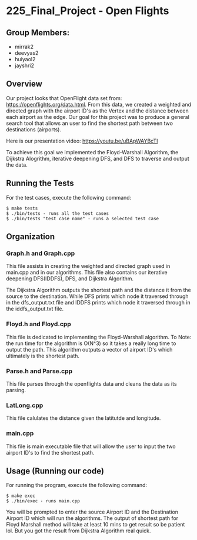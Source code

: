 # 225_Final_Project - Open Flights 

## Group Members: 
- mirrak2
- deevyas2
- huiyaol2
- jayshri2

## Overview 
Our project looks that OpenFlight data set from: https://openflights.org/data.html. From this data, we created a weighted and directed graph with the airport ID's as the Vertex and the distance between each airport as the edge. Our goal for this project was to produce a general search tool that allows an user to find the shortest path between two destinations (airports). 

Here is our presentation video: https://youtu.be/uBApWAYBcTI

To achieve this goal we implemented the Floyd-Warshall Algorithm, the Dijkstra Alogrithm, iterative deepening DFS, and DFS to traverse and output the data.

## Running the Tests
For the test cases, execute the following command: 

    $ make tests
    $ ./bin/tests - runs all the test cases 
    $ ./bin/tests "test case name" - runs a selected test case


## Organization 
### Graph.h and Graph.cpp
This file assists in creating the weighted and directed graph used in main.cpp and in our algorithms. This file also contains our iterative deepening DFS(IDDFS), DFS, and Dijkstra Algorithm. 

The Dijkstra Algorithm outputs the shortest path and the distance it from the source to the destination. While DFS prints which node it traversed through in the dfs_output.txt file and IDDFS prints which node it traversed through in the iddfs_output.txt file. 

### Floyd.h and Floyd.cpp
This file is dedicated to implementing the Floyd-Warshall algorithm. To Note: the run time for the algorithm is O(N^3) so it takes a really long time to output the path. This algorithm outputs a vector of airport ID's which ultimately is the shortest path. 

### Parse.h and Parse.cpp
This file parses through the openflights data and cleans the data as its parsing. 

### LatLong.cpp
This file calulates the distance given the latitutde and longitude. 

### main.cpp
This file is main executable file that will allow the user to input the two airport ID's to find the shortest path. 

## Usage (Running our code)
For running the program, execute the following command: 

    $ make exec
    $ ./bin/exec - runs main.cpp
    
You will be prompted to enter the source Airport ID and the Destination Airport ID which will run the algorithms.
The output of shortest path for Floyd Marshall method will take at least 10 mins to get result so be patient lol. But you got the result from Dijkstra Algorithm real quick.
